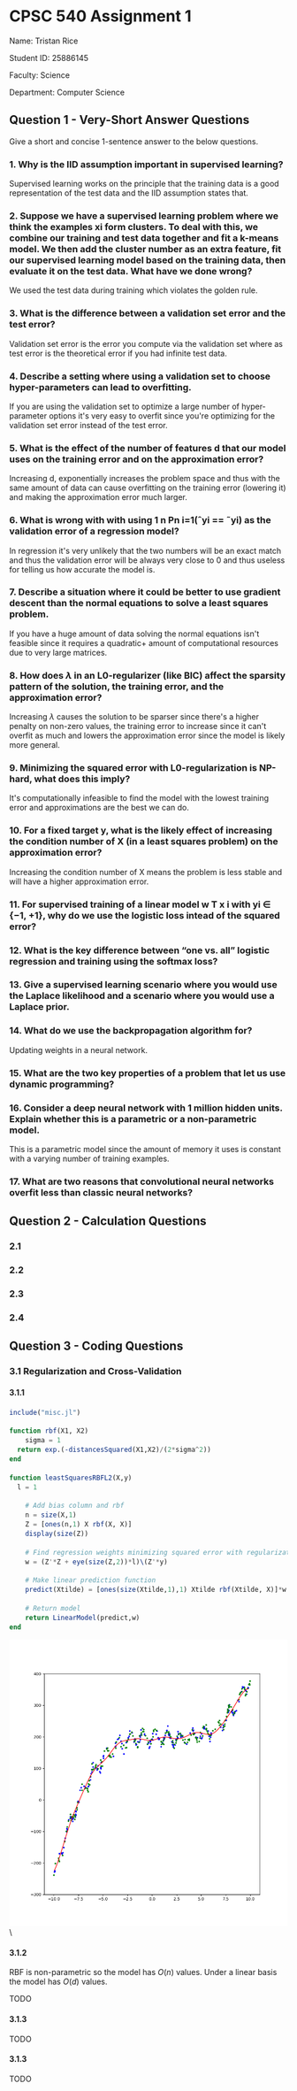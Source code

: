 # CPSC 540 Assignment 1

Name: Tristan Rice

Student ID: 25886145

Faculty: Science

Department: Computer Science

## Question 1 - Very-Short Answer Questions

Give a short and concise 1-sentence answer to the below questions.

### 1. Why is the IID assumption important in supervised learning?

Supervised learning works on the principle that the training data is a good
representation of the test data and the IID assumption states that.

### 2. Suppose we have a supervised learning problem where we think the examples xi form clusters. To deal with this, we combine our training and test data together and fit a k-means model. We then add the cluster number as an extra feature, fit our supervised learning model based on the training data, then evaluate it on the test data. What have we done wrong?

We used the test data during training which violates the golden rule.

### 3. What is the difference between a validation set error and the test error?

Validation set error is the error you compute via the validation set where as
test error is the theoretical error if you had infinite test data.

### 4. Describe a setting where using a validation set to choose hyper-parameters can lead to overfitting.

If you are using the validation set to optimize a large number of
hyper-parameter options it's very easy to overfit since you're optimizing for
the validation set error instead of the test error.

### 5. What is the effect of the number of features d that our model uses on the training error and on the approximation error?

Increasing d, exponentially increases the problem space and thus with the same
amount of data can cause overfitting on the training error (lowering it) and
making the approximation error much larger.


### 6. What is wrong with with using 1 n Pn i=1(ˆyi == ˜yi) as the validation error of a regression model?

In regression it's very unlikely that the two numbers will be an exact match and
thus the validation error will be always very close to 0 and thus useless for
telling us how accurate the model is.

### 7. Describe a situation where it could be better to use gradient descent than the normal equations to solve a least squares problem.

If you have a huge amount of data solving the normal equations isn't feasible
since it requires a quadratic+ amount of computational resources due to very
large matrices.

### 8. How does $\lambda$ in an L0-regularizer (like BIC) affect the sparsity pattern of the solution, the training error, and the approximation error?

Increasing $\lambda$ causes the solution to be sparser since there's a higher
penalty on non-zero values, the training error to increase since it can't
overfit as much and lowers the approximation error since the model is likely
more general.

### 9. Minimizing the squared error with L0-regularization is NP-hard, what does this imply?

It's computationally infeasible to find the model with the lowest training error
and approximations are the best we can do.

### 10. For a fixed target y, what is the likely effect of increasing the condition number of X (in a least squares problem) on the approximation error?

Increasing the condition number of X means the problem is less stable and will
have a higher approximation error.

### 11. For supervised training of a linear model w T x i with yi ∈ {−1, +1}, why do we use the logistic loss intead of the squared error?

### 12. What is the key difference between “one vs. all” logistic regression and training using the softmax loss?

### 13. Give a supervised learning scenario where you would use the Laplace likelihood and a scenario where you would use a Laplace prior.

### 14. What do we use the backpropagation algorithm for?

Updating weights in a neural network.

### 15. What are the two key properties of a problem that let us use dynamic programming?

### 16. Consider a deep neural network with 1 million hidden units. Explain whether this is a parametric or a non-parametric model.

This is a parametric model since the amount of memory it uses is constant with a
varying number of training examples.

### 17. What are two reasons that convolutional neural networks overfit less than classic neural networks?

## Question 2 - Calculation Questions

### 2.1

### 2.2

### 2.3

### 2.4

## Question 3 - Coding Questions

### 3.1 Regularization and Cross-Validation

#### 3.1.1

```julia
include("misc.jl")

function rbf(X1, X2)
	sigma = 1
  return exp.(-distancesSquared(X1,X2)/(2*sigma^2))
end

function leastSquaresRBFL2(X,y)
  l = 1

	# Add bias column and rbf
	n = size(X,1)
	Z = [ones(n,1) X rbf(X, X)]
	display(size(Z))

	# Find regression weights minimizing squared error with regularization
	w = (Z'*Z + eye(size(Z,2))*l)\(Z'*y)

	# Make linear prediction function
	predict(Xtilde) = [ones(size(Xtilde,1),1) Xtilde rbf(Xtilde, X)]*w

	# Return model
	return LinearModel(predict,w)
end
```

![](./3.1.1.png)\


#### 3.1.2

RBF is non-parametric so the model has $O(n)$ values. Under a linear basis the
model has $O(d)$ values.

TODO

#### 3.1.3

TODO

#### 3.1.3

TODO
